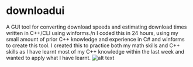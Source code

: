 # downloadui
A GUI tool for converting download speeds and estimating download times written in C++/CLI using winforms./n
I coded this in 24 hours, using my small amount of prior C++ knowledge and experience in C# and winforms to create this tool.
I created this to practice both my math skills and C++ skills as I have learnt most of my C++ knowledge within the last week and wanted to apply what I have learnt.
![alt text](https://cdn.discordapp.com/attachments/1135564406143582210/1137050216642650233/UI.png)
